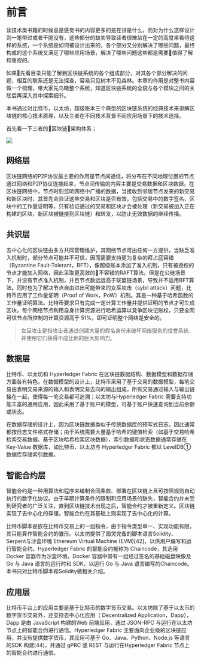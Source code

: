# 前言
读技术类书籍的时候总是感觉书的内容更多的是在讲是什么，而对为什么这样设计则一笔带过或者干脆没有，这些部分的缺失导致读者很难站在一定的高度来看待这样的系统，一个系统是如何被设计出来的，各个部分又分别解决了哪些问题，最终构成的这个系统又满足了哪些应用场景，解决了哪些问题这些都是需要值得了解和重视的。

如果先看目录只能了解到区块链系统的各个组成部分，对其各个部分解决的问题，相互的联系还是无法探查，容易只见树木不见森林。本章的作用是对整书内容做一个梳理，带大家先鸟瞰整个系统，知道区块链系统的全貌与各个模块之间的关联后再深入其中探索细节。

本书通过对比特币，以太坊，超级账本三个典型的区块链系统的经典技术来讲解区块链的核心技术原理，以及三者在不同技术背景不同应用场景下的技术选择。

首先看一下三者的区块链架构体系；

![](https://github.com/Ice-Storm/structure-and-interpretation-of-blockchain/blob/master/img/chapter_0/1_0.png?raw=true)

## 网络层
区块链网络的P2P协议最主要的作用是节点间通信，将分布在不同地理位置的节点通过网络和P2P协议连接起来，节点间传输的内容主要是交易数据和区块数据。在区块链网络中，节点时刻监听网络中广播的数据，当接收到邻居节点发来的新交易和新区块时，其首先会验证这些交易和区块是否有效，包括交易中的数字签名、区块中的工作量证明等，只有验证通过的交易和区块才会被处理（新交易被加入正在构建的区块，新区块被链接到区块链）和转发，以防止无效数据的继续传播。

## 共识层
去中心化的区块链由多方共同管理维护，其网络节点可由任何一方提供，当缺乏准入机制时，部分节点可能并不可信，因而需要支持更为复杂的拜占庭容错（Byzantine Fault-Tolerant，BFT），像超级账本添加了准入机制，只有被授权的节点才能加入网络，因此采取更高效的不容错的RAFT算法。但是在公链场景下，并没有节点准入机制，并且节点数远远高于联盟链场景，导致并不适用BFT算法。同时也为了解决节点自由进出可能带来的女巫攻击（sybil attack）问题，比特币应用了工作量证明（Proof of Work，PoW）机制。其是一种基于哈希函数的工作量证明算法。比特币要求只有完成一定计算工作量并提供证明的节点才可生成区块，每个网络节点利用自身计算资源进行哈希运算以竞争区块记账权，只要全网可信节点所控制的计算资源高于 51%，即可证明整个网络是安全的。
> 女巫攻击是指攻击者通过创建大量的假名身份来破坏网络服务的信誉系统，并使用它们获得不成比例的巨大影响力。

## 数据层
比特币、以太坊和 Hyperledger Fabric 在区块链数据结构、数据模型和数据存储方面各有特色。在数据模型的设计上，比特币采用了基于交易的数据模型，每笔交易由表明交易来源的输入和表明交易去向的输出组成，所有交易通过输入与输出链接在一起，使得每一笔交易都可追溯；以太坊与Hyperledger Fabric 需要支持功能丰富的通用应用，因此采用了基于账户的模型，可基于账户快速查询到当前余额或状态。

在数据存储的设计上，因为区块链数据类似于传统数据库的预写式日志，因此通常都按日志文件格式存储；由于系统需要大量基于哈希的键值检索（如基于交易哈希检索交易数据、基于区块哈希检索区块数据），索引数据和状态数据通常存储在Key-Value 数据库，如比特币、以太坊与 Hyperledger Fabric 都以 LevelDB①数据库存储索引数据。

## 智能合约层
智能合约是一种用算法和程序来编制合同条款、部署在区块链上且可按照规则自动执行的数字化协议。由于早期计算条件的限制和应用场景的缺失，智能合约并未受到研究者的广泛关注，直到区块链技术出现之后，智能合约才被重新定义。区块链实现了去中心化的存储，智能合约在其基础上则实现了去中心化的计算。

比特币脚本是嵌在比特币交易上的一组指令，由于指令类型单一、实现功能有限，其只能算作智能合约的雏形。以太坊提供了图灵完备的脚本语言Solidity、Serpent与沙盒环境 Ethereum Virtual Machine (EVM)[42]，以供用户编写和运行智能合约。Hyperledger Fabric 的智能合约被称为 Chaincode，其选用 Docker 容器作为沙盒环境，Docker 容器中带有一组经过签名的基础磁盘映像及 Go 与 Java 语言的运行时和 SDK，以运行 Go 与 Java 语言编写的Chaincode。本书只对比特币脚本和Solidity做相关介绍。

## 应用层
比特币平台上的应用主要是基于比特币的数字货币交易。以太坊除了基于以太币的数字货币交易外，还支持去中心化应用（ Decentralized Application，Dapp），Dapp 是由 JavaScript 构建的Web 前端应用，通过 JSON-RPC 与运行在以太坊节点上的智能合约进行通信。Hyperledger Fabric 主要面向企业级的区块链应用，并没有提供数字货币，其应用可基于 Go、Java、Python、Node.js 等语言的SDK 构建[44]，并通过 gPRC 或 REST 与运行在Hyperledger Fabric 节点上的智能合约进行通信。